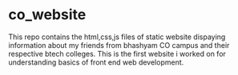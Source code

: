 # co_website
This repo contains the html,css,js files of static website dispaying information about my friends from bhashyam CO campus and their respective btech colleges. 
This is the first website i worked on for understanding basics of front end web development.
